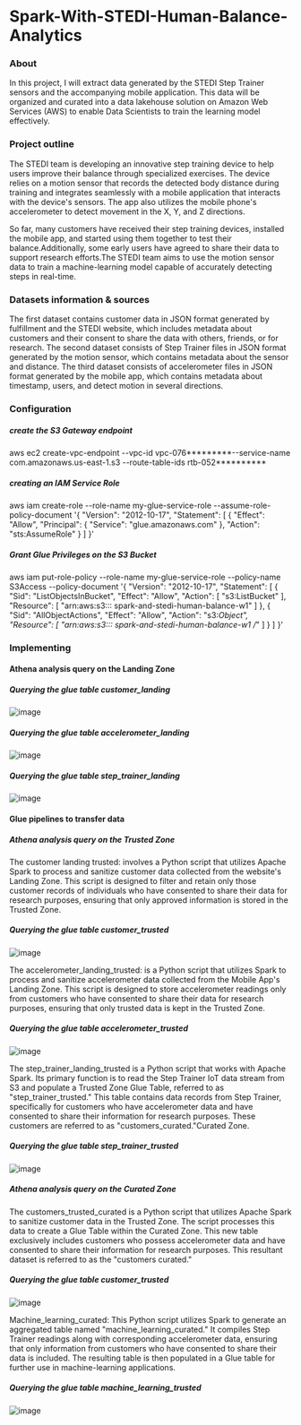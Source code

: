 # Spark-With-STEDI-Human-Balance-Analytics
### About
In this project, I will extract data generated by the STEDI Step Trainer sensors and the accompanying mobile application. This data will be organized and curated into a data lakehouse solution on Amazon Web Services (AWS) to enable Data Scientists to train the learning model effectively.

### Project outline
The STEDI team is developing an innovative step training device to help users improve their balance through specialized exercises. The device relies on a motion sensor that records the detected body distance during training and integrates seamlessly with a mobile application that interacts with the device's sensors. The app also utilizes the mobile phone's accelerometer to detect movement in the X, Y, and Z directions.

So far, many customers have received their step training devices, installed the mobile app, and started using them together to test their balance.Additionally, some early users have agreed to share their data to support research efforts.The STEDI team aims to use the motion sensor data to train a machine-learning model capable of accurately detecting steps in real-time.
‏               
### Datasets information & sources
The first dataset contains customer data in JSON format generated by fulfillment and the STEDI website, which includes metadata about customers and their consent to share the data with others, friends, or for research.
The second dataset consists of Step Trainer files in JSON format generated by the motion sensor, which contains metadata about the sensor and distance.
The third dataset consists of accelerometer files in JSON format generated by the mobile app, which contains metadata about timestamp, users, and detect motion in several directions.

### Configuration
##### create the S3 Gateway endpoint
aws ec2 create-vpc-endpoint --vpc-id vpc-076*********--service-name com.amazonaws.us-east-1.s3 --route-table-ids rtb-052**********
 
##### creating an IAM Service Role
aws iam create-role --role-name my-glue-service-role --assume-role-policy-document '{
    "Version": "2012-10-17",
    "Statement": [
        {
            "Effect": "Allow",
            "Principal": {
                "Service": "glue.amazonaws.com"
            },
            "Action": "sts:AssumeRole"
        }
    ]
}'

##### Grant Glue Privileges on the S3 Bucket
aws iam put-role-policy --role-name my-glue-service-role --policy-name S3Access --policy-document '{
    "Version": "2012-10-17",
    "Statement": [
        {
            "Sid": "ListObjectsInBucket",
            "Effect": "Allow",
            "Action": [
                "s3:ListBucket"
            ],
            "Resource": [
                "arn:aws:s3::: spark-and-stedi-human-balance-w1"
            ]
        },
        {
            "Sid": "AllObjectActions",
            "Effect": "Allow",
            "Action": "s3:*Object",
            "Resource": [
                "arn:aws:s3::: spark-and-stedi-human-balance-w1 /*"
            ]
        }
    ]
}'



### Implementing

#### Athena analysis query on the Landing Zone
##### Querying the glue table customer_landing

![image](https://github.com/user-attachments/assets/ccb609a3-acf5-4ce5-9b8c-b8cf1c5f9c5f)


##### Querying the glue table accelerometer_landing

![image](https://github.com/user-attachments/assets/13944a50-b3f5-4c5e-991b-f8b1bc5814fe)


##### Querying the glue table step_trainer_landing 

![image](https://github.com/user-attachments/assets/4ba48060-674a-427a-93e9-3a47764f8b4b)



#### Glue pipelines to transfer data 
##### Athena analysis query on the Trusted Zone  
The customer landing trusted: involves a Python script that utilizes Apache Spark to process and sanitize customer data collected from the website's Landing Zone. This script is designed to filter and retain only those customer records of individuals who have consented to share their data for research purposes, ensuring that only approved information is stored in the Trusted Zone.

##### Querying the glue table customer_trusted 

![image](https://github.com/user-attachments/assets/23f6b610-c293-46ad-89ef-bab2457561a4)


The accelerometer_landing_trusted: is a Python script that utilizes Spark to process and sanitize accelerometer data collected from the Mobile App's Landing Zone. This script is designed to store accelerometer readings only from customers who have consented to share their data for research purposes, ensuring that only trusted data is kept in the Trusted Zone.

##### Querying the glue table accelerometer_trusted

![image](https://github.com/user-attachments/assets/e8eb7c13-84c5-4bdb-b58a-74a0a523fce4)


The step_trainer_landing_trusted is a Python script that works with Apache Spark. Its primary function is to read the Step Trainer IoT data stream from S3 and populate a Trusted Zone Glue Table, referred to as "step_trainer_trusted." This table contains data records from Step Trainer, specifically for customers who have accelerometer data and have consented to share their information for research purposes. These customers are referred to as "customers_curated."Curated Zone.

##### Querying the glue table step_trainer_trusted

![image](https://github.com/user-attachments/assets/1a1c389e-0d49-4b01-89dd-b948b49ab9a9)



##### Athena analysis query on the Curated Zone  
The customers_trusted_curated is a Python script that utilizes Apache Spark to sanitize customer data in the Trusted Zone. The script processes this data to create a Glue Table within the Curated Zone. This new table exclusively includes customers who possess accelerometer data and have consented to share their information for research purposes. This resultant dataset is referred to as the "customers curated."

##### Querying the glue table customer_trusted

![image](https://github.com/user-attachments/assets/43e50937-969d-4558-af51-7acba7c876d5)


Machine_learning_curated: This Python script utilizes Spark to generate an aggregated table named "machine_learning_curated." It compiles Step Trainer readings along with corresponding accelerometer data, ensuring that only information from customers who have consented to share their data is included. The resulting table is then populated in a Glue table for further use in machine-learning applications.

#####  Querying the glue table machine_learning_trusted

![image](https://github.com/user-attachments/assets/accac325-4dfc-4579-8ddc-24f841ed3ca5)








        




